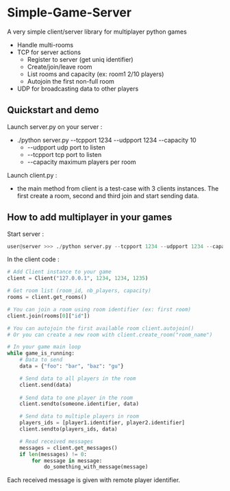 Simple-Game-Server
==================
A very simple client/server library for multiplayer python games
 - Handle multi-rooms
 - TCP for server actions
   - Register to server (get uniq identifier)
   - Create/join/leave room
   - List rooms and capacity (ex: room1 2/10 players)
   - Autojoin the first non-full room
 - UDP for broadcasting data to other players

Quickstart and demo
-------------------
Launch server.py on your server :
 - ./python server.py --tcpport 1234 --udpport 1234 --capacity 10
   - --udpport udp port to listen
   - --tcpport tcp port to listen
   - --capacity maximum players per room

Launch client.py :
 - the main method from client is a test-case with 3 clients instances. The first create a room, second and third join and start sending data.

How to add multiplayer in your games
------------------------------------
Start server :

```python
user@server >>> ./python server.py --tcpport 1234 --udpport 1234 --capacity 10
```

In the client code :

```python
# Add Client instance to your game
client = Client("127.0.0.1", 1234, 1234, 1235)

# Get room list (room_id, nb_players, capacity)
rooms = client.get_rooms()

# You can join a room using room identifier (ex: first room)
client.join(rooms[0]["id"])

# You can autojoin the first available room client.autojoin()
# Or you can create a new room with client.create_room("room_name")

# In your game main loop
while game_is_running:
    # Data to send
    data = {"foo": "bar", "baz": "gu"}

    # Send data to all players in the room
    client.send(data)
  
    # Send data to one player in the room
    client.sendto(someone.identifier, data)

    # Send data to multiple players in room
    players_ids = [player1.identifier, player2.identifier]
    client.sendto(players_ids, data)

    # Read received messages
    messages = client.get_messages()
    if len(messages) != 0:
        for message in message:
            do_something_with_message(message)
```
Each received message is given with remote player identifier.
